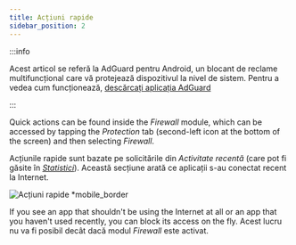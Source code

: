 ```yaml
---
title: Acțiuni rapide
sidebar_position: 2
---
```


:::info

Acest articol se referă la AdGuard pentru Android, un blocant de reclame multifuncțional care vă protejează dispozitivul la nivel de sistem. Pentru a vedea cum funcționează, [descărcați aplicația AdGuard](https://agrd.io/download-kb-adblock)

:::

Quick actions can be found inside the _Firewall_ module, which can be accessed by tapping the _Protection_ tab (second-left icon at the bottom of the screen) and then selecting _Firewall_.

Acțiunile rapide sunt bazate pe solicitările din _Activitate recentă_ (care pot fi găsite în [_Statistici_](/adguard-for-android/features/statistics)). Această secțiune arată ce aplicații s-au conectat recent la Internet.

![Acțiuni rapide \*mobile\_border](https://cdn.adtidy.org/blog/new/yigrfquick_actions.png)

If you see an app that shouldn't be using the Internet at all or an app that you haven't used recently, you can block its access on the fly. Acest lucru nu va fi posibil decât dacă modul _Firewall_ este activat.

